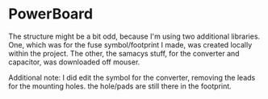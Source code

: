 # PowerBoard

The structure might be a bit odd, because I'm using two additional libraries. One, which
was for the fuse symbol/footprint I made, was created locally within the project. The other,
the samacys stuff, for the converter and capacitor, was downloaded off mouser.

Additional note: I did edit the symbol for the converter, removing the leads for the mounting holes.
the hole/pads are still there in the footprint.

